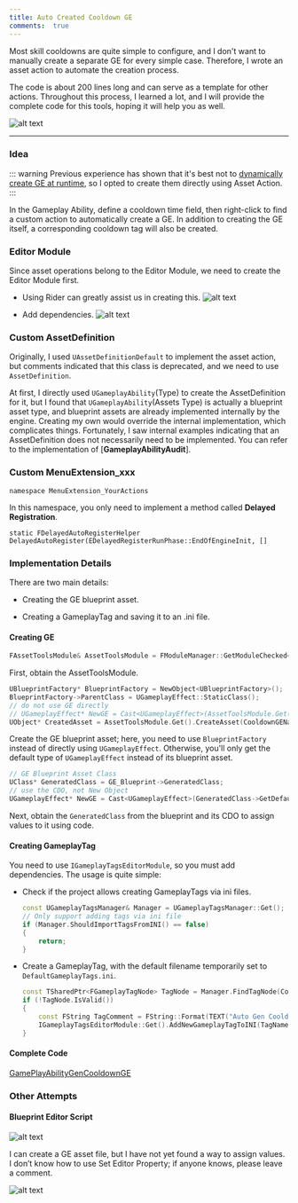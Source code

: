 ```yaml
---
title: Auto Created Cooldown GE
comments:  true
---
```


Most skill cooldowns are quite simple to configure, and I don't want to manually create a separate GE for every simple case. Therefore, I wrote an asset action to automate the creation process.

The code is about 200 lines long and can serve as a template for other actions. Throughout this process, I learned a lot, and I will provide the complete code for this tools, hoping it will help you as well.

![alt text](../assets/images/01EditorModule_image-4.webp)

---

### Idea

::: warning
Previous experience has shown that it's best not to [dynamically create GE at runtime](../GAS/5CooldownGE.md), so I opted to create them directly using Asset Action.
::: 

In the Gameplay Ability, define a cooldown time field, then right-click to find a custom action to automatically create a GE. In addition to creating the GE itself, a corresponding cooldown tag will also be created.

### Editor Module

Since asset operations belong to the Editor Module, we need to create the Editor Module first.

- Using Rider can greatly assist us in creating this.
  ![alt text](../assets/images/01EditorModule_image.webp)

- Add dependencies.
  ![alt text](../assets/images/01EditorModule_image-5.webp)

### Custom AssetDefinition
Originally, I used `UAssetDefinitionDefault` to implement the asset action, but comments indicated that this class is deprecated, and we need to use `AssetDefinition`.

At first, I directly used `UGameplayAbility`(Type) to create the AssetDefinition for it, but I found that `UGameplayAbility`(Assets Type) is actually a blueprint asset type, and blueprint assets are already implemented internally by the engine. Creating my own would override the internal implementation, which complicates things. Fortunately, I saw internal examples indicating that an AssetDefinition does not necessarily need to be implemented. You can refer to the implementation of [**GameplayAbilityAudit**].

### Custom MenuExtension_xxx

`namespace MenuExtension_YourActions`

In this namespace, you only need to implement a method called **Delayed Registration**.

`static FDelayedAutoRegisterHelper DelayedAutoRegister(EDelayedRegisterRunPhase::EndOfEngineInit, []`

### Implementation Details

There are two main details:

- Creating the GE blueprint asset.

- Creating a GameplayTag and saving it to an .ini file.

#### Creating GE
```cpp
FAssetToolsModule& AssetToolsModule = FModuleManager::GetModuleChecked<FAssetToolsModule>("AssetTools");
```

First, obtain the AssetToolsModule.

```cpp
UBlueprintFactory* BlueprintFactory = NewObject<UBlueprintFactory>();
BlueprintFactory->ParentClass = UGameplayEffect::StaticClass();
// do not use GE directly
// UGameplayEffect* NewGE = Cast<UGameplayEffect>(AssetToolsModule.Get().CreateAsset(CooldownGEName, NewGEPath, UGameplayEffect::StaticClass(), nullptr));
UObject* CreatedAsset = AssetToolsModule.Get().CreateAsset(CooldownGEName, NewGEPath, UBlueprint::StaticClass(), BlueprintFactory);
```

Create the GE blueprint asset; here, you need to use `BlueprintFactory` instead of directly using `UGameplayEffect`. Otherwise, you'll only get the default type of `UGameplayEffect` instead of its blueprint asset.

```cpp
// GE Blueprint Asset Class
UClass* GeneratedClass = GE_Blueprint->GeneratedClass;
// use the CDO, not New Object
UGameplayEffect* NewGE = Cast<UGameplayEffect>(GeneratedClass->GetDefaultObject());
```

Next, obtain the `GeneratedClass` from the blueprint and its CDO to assign values to it using code.

#### Creating GameplayTag

You need to use `IGameplayTagsEditorModule`, so you must add dependencies. The usage is quite simple:

- Check if the project allows creating GameplayTags via ini files.
    ```cpp
    const UGameplayTagsManager& Manager = UGameplayTagsManager::Get();
    // Only support adding tags via ini file
    if (Manager.ShouldImportTagsFromINI() == false)
    {
        return;
    }
    ```
- Create a GameplayTag, with the default filename temporarily set to `DefaultGameplayTags.ini`.
    ```cpp
    const TSharedPtr<FGameplayTagNode> TagNode = Manager.FindTagNode(CooldownTagName);
    if (!TagNode.IsValid())
    {
        const FString TagComment = FString::Format(TEXT("Auto Gen Cooldown Tag for {0}"), {TagName});
        IGameplayTagsEditorModule::Get().AddNewGameplayTagToINI(TagName, TagComment, DefaultTagINI);
    }
    ```

#### Complete Code
[GamePlayAbilityGenCooldownGE](https://github.com/kisspread/notes/blob/main/samplecode/CustomAssesAction/GamePlayAbilityGenCooldownGE.cpp)

### Other Attempts

#### Blueprint Editor Script

![alt text](../assets/images/01EditorModule_image-3.webp)

I can create a GE asset file, but I have not yet found a way to assign values. I don’t know how to use Set Editor Property; if anyone knows, please leave a comment.

![alt text](../assets/images/01EditorModule_image-2.webp)



